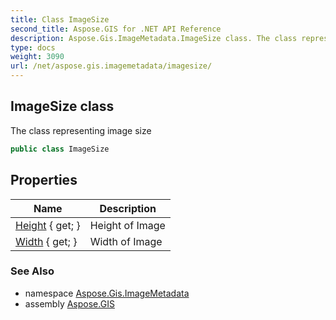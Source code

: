 ```yaml
---
title: Class ImageSize
second_title: Aspose.GIS for .NET API Reference
description: Aspose.Gis.ImageMetadata.ImageSize class. The class representing image size
type: docs
weight: 3090
url: /net/aspose.gis.imagemetadata/imagesize/
---
```

## ImageSize class

The class representing image size

```csharp
public class ImageSize
```

## Properties

| Name | Description |
| --- | --- |
| [Height](../../aspose.gis.imagemetadata/imagesize/height/) { get; } | Height of Image |
| [Width](../../aspose.gis.imagemetadata/imagesize/width/) { get; } | Width of Image |

### See Also

* namespace [Aspose.Gis.ImageMetadata](../../aspose.gis.imagemetadata/)
* assembly [Aspose.GIS](../../)


